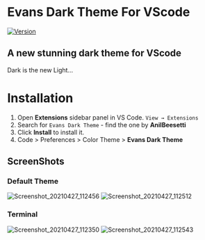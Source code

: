 # Evans Dark Theme For VScode

[![Version](https://vsmarketplacebadge.apphb.com/version/wesbos.theme-cobalt2.svg)](https://marketplace.visualstudio.com/items?itemName=wesbos.theme-cobalt2)

## A new stunning dark theme for VScode

Dark is the new Light...

# Installation

1. Open **Extensions** sidebar panel in VS Code. `View → Extensions`
2. Search for `Evans Dark Theme` - find the one by **AnilBeesetti**
3. Click **Install** to install it.
4. Code > Preferences > Color Theme > **Evans Dark Theme**

## ScreenShots

### Default Theme

![Screenshot_20210427_112456](https://user-images.githubusercontent.com/66936649/116194628-b7ed4500-a74e-11eb-9d6d-98859c65861f.png)
![Screenshot_20210427_112512](https://user-images.githubusercontent.com/66936649/116194638-bb80cc00-a74e-11eb-85c5-5dad3f6d7b7a.png)

### Terminal

![Screenshot_20210427_112350](https://user-images.githubusercontent.com/66936649/116194298-49a88280-a74e-11eb-90d2-fd4e5953e90e.png)
![Screenshot_20210427_112543](https://user-images.githubusercontent.com/66936649/116194643-bd4a8f80-a74e-11eb-8f66-2d87b985bfca.png)
